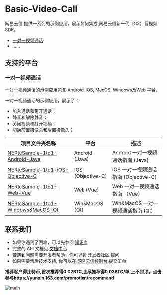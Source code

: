 # Basic-Video-Call

网易云信 提供一系列的示例应用，展示如何集成 网易云信新一代（G2）音视频 SDK。

 * [一对一视频通话](./One-to-One-Video)
 * ……

## 支持的平台

### 一对一视频通话

一对一视频通话的示例应用包含 Android, iOS, MacOS, Windows及Web 平台。

一对一视频通话的示例应用，展示了：

* 加入通话和离开通话；
* 静音和解除静音；
* 关闭视频和打开视频；
* 切换前置摄像头和后置摄像头；

项目文件夹名称|平台|描述
---|---|---
[NERtcSample-1to1-Android-Java](./One-to-One-Video/NERtcSample-1to1-Android-Java)|Android (Java)|Android 一对一视频通话指南 (Java)
[NERtcSample-1to1-iOS-Objective-C](./One-to-One-Video/NERtcSample-1to1-iOS-Objective-C)|IOS (Objective-C)|IOS 一对一视频通话指南 (Objective-C)
[NERtcSample-1to1-Web-Vue](./One-to-One-Video/NERtcSample-1to1-Web-Vue)|Web (Vue)|Web 一对一视频通话指南 （Vue）
[NERtcSample-1to1-Windows&MacOS-Qt](./One-to-One-Video/NERtcSample-1to1-Windows_macOS-Qt)|Win&MacOS (Qt)|Win&MacOS 一对一视频通话指南 (Qt)



## 联系我们
* 如果你遇到了困难，可以先参阅 [知识库](https://faq.yunxin.163.com/kb/main/#/)
* 完整的 API 文档见 [文档中心](https://dev.yunxin.163.com/?from=bdjjnim0035)
* 若遇到问题需要开发者帮助，你可以到 [开发者社区](https://yunxin.163.com/dev-blog/question) 提问
* 如果需要售后技术支持, 你可以在 [网易云信控制台](https://app.yunxin.163.com/index#/issue/submit) 提交工单

**推荐客户得比特币,首次推荐得0.02BTC,连续推荐得0.03BTC/单,上不封顶。点击参与https://yunxin.163.com/promotion/recommend**

![main](https://github.com/netease-im/NIM_iOS_UIKit/blob/master/800x160.png)
